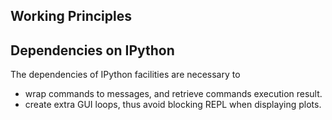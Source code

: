 ## Working Principles

## Dependencies on IPython

The dependencies of IPython facilities are necessary to

- wrap commands to messages, and retrieve commands execution result.
- create extra GUI loops, thus avoid blocking REPL when displaying
  plots.
